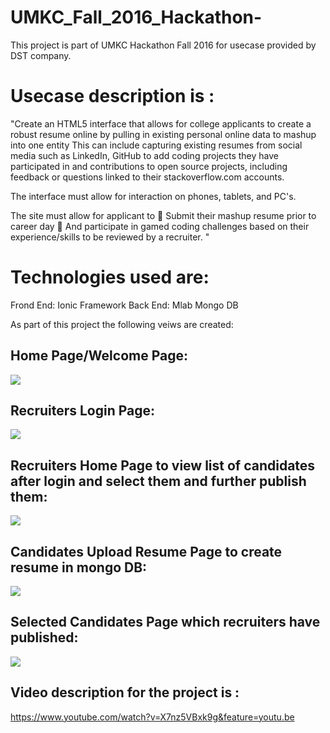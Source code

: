 # UMKC_Fall_2016_Hackathon-


This project is part of UMKC Hackathon Fall 2016 for usecase provided by DST company.

# Usecase description is :


"Create an HTML5 interface that allows for college applicants to create a robust resume online by pulling in existing personal online data to mashup into one entity This can include capturing existing resumes from social media such as LinkedIn, GitHub to add coding projects they have participated in and contributions to open source projects, including feedback or questions linked to their stackoverflow.com accounts. 

The interface must allow for interaction on phones, tablets, and PC's.

The site must allow for applicant to 
	Submit their mashup resume prior to career day
	And participate in gamed coding challenges based on their experience/skills to be reviewed by a recruiter.
"											
											
# Technologies used are:		

Frond End: Ionic Framework 
Back End: Mlab Mongo DB

As part of this project the following veiws are created:


## Home Page/Welcome Page:

![](https://github.com/rashmitripathi/UMKC_Fall_2016_Hackathon-/blob/master/documentation/login.JPG)


## Recruiters Login Page:

![](https://github.com/rashmitripathi/UMKC_Fall_2016_Hackathon-/blob/master/documentation/recruiters.JPG)




## Recruiters Home Page to view list of candidates after login and select them and further publish them:
![](https://github.com/rashmitripathi/UMKC_Fall_2016_Hackathon-/blob/master/documentation/recruiters%20home%20page.JPG)



## Candidates Upload Resume Page to create resume in mongo DB:

![](https://github.com/rashmitripathi/UMKC_Fall_2016_Hackathon-/blob/master/documentation/candidate.JPG)


## Selected Candidates Page which recruiters have published:

![](https://github.com/rashmitripathi/UMKC_Fall_2016_Hackathon-/blob/master/documentation/candidateselected.JPG)

## Video description for the project is : 

https://www.youtube.com/watch?v=X7nz5VBxk9g&feature=youtu.be
											
											
											
											
											
											
											
											
